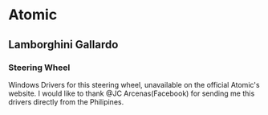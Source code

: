# Atomic
## Lamborghini Gallardo
### Steering Wheel
Windows Drivers for this steering wheel, unavailable on the official Atomic's website.
I would like to thank @JC Arcenas(Facebook) for sending me this drivers directly from the Philipines.